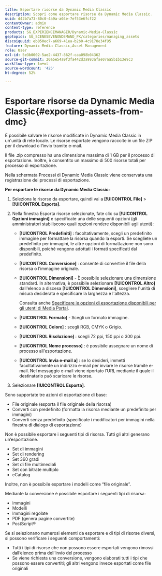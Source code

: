 ```yaml
---
title: Esportare risorse da Dynamic Media Classic
description: Scopri come esportare risorse da Dynamic Media Classic.
uuid: d42b7a73-80c0-4a9a-a04e-7ef53e6fcf22
contentOwner: admin
content-type: reference
products: SG_EXPERIENCEMANAGER/Dynamic-Media-Classic
geptopics: SG_SCENESEVENONDEMAND_PK/categories/managing_assets
discoiquuid: eb850ec7-a669-41ea-b2b0-4c9178e34f95
feature: Dynamic Media Classic,Asset Management
role: User
exl-id: 5e3b0002-5ae2-4437-862f-caa098b04362
source-git-commit: 20a5e54a9f3fa442d3a993afae07aa5b1b13e9c3
workflow-type: tm+mt
source-wordcount: '425'
ht-degree: 52%

---
```


# Esportare risorse da Dynamic Media Classic{#exporting-assets-from-dmc}

È possibile salvare le risorse modificate in Dynamic Media Classic in un&#39;unità di rete locale. Le risorse esportate vengono raccolte in un file ZIP per il download o l’invio tramite e-mail.

Il file .zip compresso ha una dimensione massima di 1 GB per il processo di esportazione. Inoltre, è consentito un massimo di 500 risorse totali per processo di esportazione.

Nella schermata Processi di Dynamic Media Classic viene conservata una registrazione dei processi di esportazione.

**Per esportare le risorse da Dynamic Media Classic:**

1. Seleziona le risorse da esportare, quindi vai a **[!UICONTROL File]** > **[!UICONTROL Esporta]**.
1. Nella finestra Esporta risorse selezionate, fate clic su **[!UICONTROL Opzioni immagini]** e specificate una delle seguenti opzioni (gli amministratori stabiliscono quali opzioni rendere disponibili agli utenti):

   * **[!UICONTROL Predefiniti]** : facoltativamente, scegli un predefinito immagine per formattare la risorsa quando la esporti. Se scegliete un predefinito per immagini, le altre opzioni di formattazione non sono disponibili, poiché vengono adottati i formati specificati dal predefinito.

   * **[!UICONTROL Conversione]** : consente di convertire il file della risorsa o l’immagine originale.

   * **[!UICONTROL Dimensioni]**  - È possibile selezionare una dimensione standard. In alternativa, è possibile selezionare **[!UICONTROL Altro]** dall&#39;elenco a discesa **[!UICONTROL Dimensioni]**, scegliere l&#39;unità di misura desiderata e specificare la larghezza e l&#39;altezza.

      Consulta anche [Specificare le opzioni di esportazione disponibili per gli utenti di Media Portal](specifying-export-options-available-media.md#specifying_export_options_available_to_media_portal_users).

   * **[!UICONTROL Formato]**  - Scegli un formato immagine.

   * **[!UICONTROL Colore]** : scegli RGB, CMYK o Grigio.

   * **[!UICONTROL Risoluzione]** : scegli 72 ppi, 150 ppi o 300 ppi.

   * **[!UICONTROL Nome processo]** : è possibile assegnare un nome di processo all&#39;esportazione.

   * **[!UICONTROL Invia e-mail a]** : se lo desideri, immetti facoltativamente un indirizzo e-mail per inviare le risorse tramite e-mail. Nel messaggio e-mail viene riportato l’URL mediante il quale il destinatario può scaricare le risorse.

1. Selezionare **[!UICONTROL Esporta]**.

Sono supportate tre azioni di esportazione di base:

* File originale (esporta il file originale della risorsa)
* Converti con predefinito (formatta la risorsa mediante un predefinito per immagini)
* Converti senza predefinito (specificate i modificatori per immagini nella finestra di dialogo di esportazione)

Non è possibile esportare i seguenti tipi di risorsa. Tutti gli altri generano un’esportazione.

* Set di immagini
* Set di rendering
* Set 360 gradi
* Set di file multimediali
* Set con bitrate multiplo
* eCatalog

Inoltre, non è possibile esportare i modelli come “file originale”.

Mediante la conversione è possibile esportare i seguenti tipi di risorsa:

* Immagini
* Modelli
* Immagini regolate
* PDF (genera pagine convertite)
* PostScript®

Se si selezionano numerosi elementi da esportare e di tipi di risorse diversi, si possono verificare i seguenti comportamenti:

* Tutti i tipi di risorse che non possono essere esportati vengono rimossi dall’elenco prima dell’invio del processo
* Se viene richiesta una conversione, vengono elaborati tutti i tipi che possono essere convertiti; gli altri vengono invece esportati come file originali

